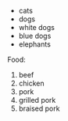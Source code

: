  * cats
 * dogs
  * white dogs
  * blue dogs
 * elephants


Food:
1. beef
2. chicken
3. pork
  1. grilled pork
  2. braised pork
